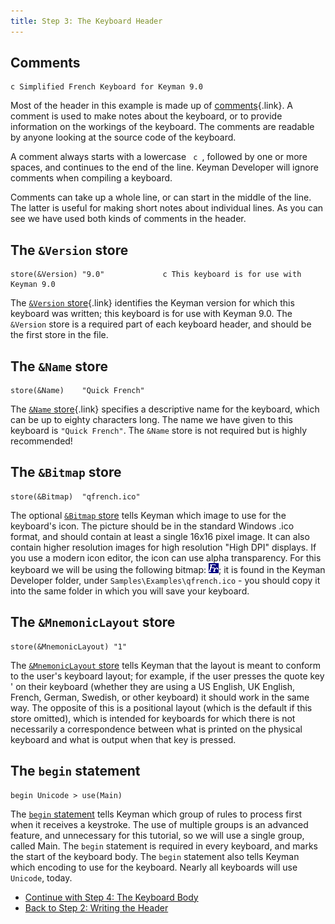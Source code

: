 ```yaml
---
title: Step 3: The Keyboard Header
---
```


## Comments

``` keyman
c Simplified French Keyboard for Keyman 9.0
```

Most of the header in this example is made up of
[comments](/developer/language/guide/comments){.link}. A comment is used
to make notes about the keyboard, or to provide information on the
workings of the keyboard. The comments are readable by anyone looking at
the source code of the keyboard.

A comment always starts with a lowercase ` c `, followed by one or more
spaces, and continues to the end of the line. Keyman Developer will
ignore comments when compiling a keyboard.

Comments can take up a whole line, or can start in the middle of the
line. The latter is useful for making short notes about individual
lines. As you can see we have used both kinds of comments in the header.

## The `&Version` store

``` keyman
store(&Version) "9.0"             c This keyboard is for use with Keyman 9.0
```

The [`&Version` store](/developer/language/reference/version){.link}
identifies the Keyman version for which this keyboard was written; this
keyboard is for use with Keyman 9.0. The `&Version` store is a required
part of each keyboard header, and should be the first store in the file.

## The `&Name` store

``` keyman
store(&Name)    "Quick French"
```

The [`&Name` store](/developer/language/reference/name){.link} specifies
a descriptive name for the keyboard, which can be up to eighty
characters long. The name we have given to this keyboard is
`"Quick French"`. The `&Name` store is not required but is highly
recommended!

## The `&Bitmap` store

``` keyman
store(&Bitmap)  "qfrench.ico"
```

The optional [`&Bitmap` store](/developer/language/reference/bitmap)
tells Keyman which image to use for the keyboard's icon. The picture
should be in the standard Windows .ico format, and should contain at
least a single 16x16 pixel image. It can also contain higher resolution
images for high resolution "High DPI" displays. If you use a modern icon
editor, the icon can use alpha transparency. For this keyboard we will
be using the following bitmap:
![](/cdn/dev/img/developer/100/tutorial_keyboard_qfrench.gif); it is
found in the Keyman Developer folder, under
`Samples\Examples\qfrench.ico` - you should copy it into the same folder
in which you will save your keyboard.

## The `&MnemonicLayout` store

``` keyman
store(&MnemonicLayout) "1"
```

The [`&MnemonicLayout`
store](/developer/language/reference/mnemoniclayout) tells Keyman that
the layout is meant to conform to the user's keyboard layout; for
example, if the user presses the quote key <span class="kbd">'</span> on
their keyboard (whether they are using a US English, UK English, French,
German, Swedish, or other keyboard) it should work in the same way. The
opposite of this is a positional layout (which is the default if this
store omitted), which is intended for keyboards for which there is not
necessarily a correspondence between what is printed on the physical
keyboard and what is output when that key is pressed.

## The `begin` statement

``` keyman
begin Unicode > use(Main)
```

The [`begin` statement](/developer/language/reference/begin) tells
Keyman which group of rules to process first when it receives a
keystroke. The use of multiple groups is an advanced feature, and
unnecessary for this tutorial, so we will use a single group, called
Main. The `begin` statement is required in every keyboard, and marks the
start of the keyboard body. The `begin` statement also tells Keyman
which encoding to use for the keyboard. Nearly all keyboards will use
`Unicode`, today.

-   [Continue with Step 4: The Keyboard Body](step-4)
-   [Back to Step 2: Writing the Header](step-2)
